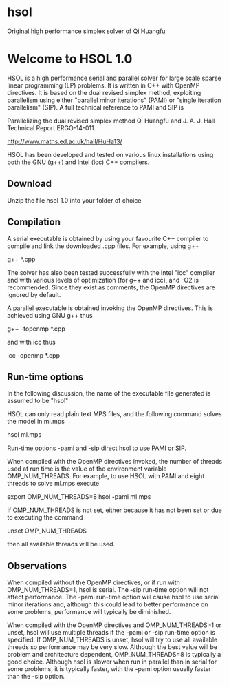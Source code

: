 # hsol
Original high performance simplex solver of Qi Huangfu

Welcome to HSOL 1.0
===================

HSOL is a high performance serial and parallel solver for large scale
sparse linear programming (LP) problems. It is written in C++ with
OpenMP directives. It is based on the dual revised simplex method,
exploiting parallelism using either "parallel minor iterations" (PAMI)
or "single iteration parallelism" (SIP). A full technical reference to
PAMI and SIP is

Parallelizing the dual revised simplex method
Q. Huangfu and J. A. J. Hall
Technical Report ERGO-14-011. 

http://www.maths.ed.ac.uk/hall/HuHa13/

HSOL has been developed and tested on various linux installations
using both the GNU (g++) and Intel (icc) C++ compilers.

Download
--------

Unzip the file hsol_1.0 into your folder of choice

Compilation
-----------

A serial executable is obtained by using your favourite C++ compiler
to compile and link the downloaded .cpp files. For example, using g++

g++ *.cpp

The solver has also been tested successfully with the Intel "icc"
compiler and with various levels of optimization (for g++ and icc),
and -O2 is recommended. Since they exist as comments, the OpenMP
directives are ignored by default.

A parallel executable is obtained invoking the OpenMP directives. This
is achieved using GNU g++ thus

g++ -fopenmp *.cpp

and with icc  thus

icc -openmp *.cpp

Run-time options
----------------

In the following discussion, the name of the executable file generated
is assumed to be "hsol"

HSOL can only read plain text MPS files, and the following command
solves the model in ml.mps

hsol ml.mps

Run-time options -pami and -sip direct hsol to use PAMI or SIP. 

When compiled with the OpenMP directives invoked, the number of
threads used at run time is the value of the environment variable
OMP_NUM_THREADS. For example, to use HSOL with PAMI and eight
threads to solve ml.mps execute

export OMP_NUM_THREADS=8
hsol -pami ml.mps

If OMP_NUM_THREADS is not set, either because it has not been set or
due to executing the command

unset OMP_NUM_THREADS

then all available threads will be used.

Observations
------------

When compiled without the OpenMP directives, or if run with
OMP_NUM_THREADS=1, hsol is serial. The -sip run-time option will not
affect performance. The -pami run-time option will cause hsol to use
serial minor iterations and, although this could lead to better
performance on some problems, performance will typically be
diminished.

When compiled with the OpenMP directives and OMP_NUM_THREADS>1 or
unset, hsol will use multiple threads if the -pami or -sip run-time
option is specified. If OMP_NUM_THREADS is unset, hsol will try to use
all available threads so performance may be very slow. Although the
best value will be problem and architecture dependent,
OMP_NUM_THREADS=8 is typically a good choice. Although hsol is slower
when run in parallel than in serial for some problems, it is typically
faster, with the -pami option usually faster than the -sip option.
